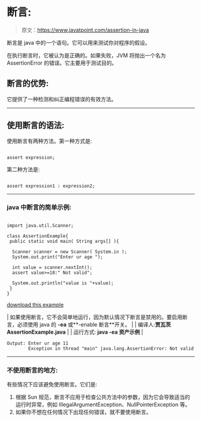 # 断言:

> 原文：<https://www.javatpoint.com/assertion-in-java>

断言是 java 中的一个语句。它可以用来测试你对程序的假设。

在执行断言时，它被认为是正确的。如果失败，JVM 将抛出一个名为 AssertionError 的错误。它主要用于测试目的。

## 断言的优势:

它提供了一种检测和纠正编程错误的有效方法。

* * *

## 使用断言的语法:

使用断言有两种方法。第一种方式是:

```

assert expression;

```

第二种方法是:

```

assert expression1 : expression2;

```

* * *

### java 中断言的简单示例:

```

import java.util.Scanner;

class AssertionExample{
 public static void main( String args[] ){

  Scanner scanner = new Scanner( System.in );
  System.out.print("Enter ur age ");

  int value = scanner.nextInt();
  assert value>=18:" Not valid";

  System.out.println("value is "+value);
 } 
}

```

[download this example](https://static.javatpoint.com/src/newjdk/assertion1.zip)

| 如果使用断言，它不会简单地运行，因为默认情况下断言是禁用的。要启用断言，必须使用 java 的 **-ea** 或**-enable 断言**开关。 |
| 编译人:**贾瓦茨 AssertionExample.java** |
| 运行方式: **java -ea 资产示例** |

```
Output: Enter ur age 11
        Exception in thread "main" java.lang.AssertionError: Not valid

```

* * *

### 不使用断言的地方:

有些情况下应该避免使用断言。它们是:

1.  根据 Sun 规范，断言不应用于检查公共方法中的参数，因为它会导致适当的运行时异常，例如 IllegalArgumentException、NullPointerException 等。
2.  如果你不想在任何情况下出现任何错误，就不要使用断言。